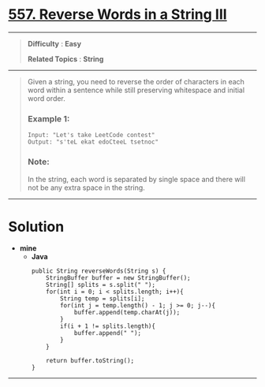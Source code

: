 # [557. Reverse Words in a String III](https://leetcode.com/problems/reverse-words-in-a-string-iii/description/)
---

> **Difficulty** : **Easy**
> 
> **Related Topics** : **String**

---

> Given a string, you need to reverse the order of characters in each word within a sentence while still preserving whitespace and initial word order.
> 
> ### Example 1:
> ```
> Input: "Let's take LeetCode contest"
> Output: "s'teL ekat edoCteeL tsetnoc"
> ```
> 
> ### Note:
> In the string, each word is separated by single space and there will not be any extra space in the string.

---

# Solution
* **mine**
  * **Java**
    ```
    public String reverseWords(String s) {
        StringBuffer buffer = new StringBuffer();
        String[] splits = s.split(" ");
        for(int i = 0; i < splits.length; i++){
            String temp = splits[i];
            for(int j = temp.length() - 1; j >= 0; j--){
                buffer.append(temp.charAt(j));
            }
            if(i + 1 != splits.length){
                buffer.append(" ");   
            }
        }
        
        return buffer.toString();
    }
    ```

---
